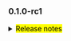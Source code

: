 <!--
 Licensed to the Apache Software Foundation (ASF) under one or more
 contributor license agreements.  See the NOTICE file distributed with
 this work for additional information regarding copyright ownership.
 The ASF licenses this file to You under the Apache License, Version 2.0
 (the "License"); you may not use this file except in compliance with
 the License.  You may obtain a copy of the License at

     http://www.apache.org/licenses/LICENSE-2.0

 Unless required by applicable law or agreed to in writing, software
 distributed under the License is distributed on an "AS IS" BASIS,
 WITHOUT WARRANTIES OR CONDITIONS OF ANY KIND, either express or implied.
 See the License for the specific language governing permissions and
 limitations under the License.
 -->

### 0.1.0-rc1

<details>	
  <summary><mark>Release notes</mark></summary>

  ### Seata-go 0.1.0-rc1	

Seata-go 0.1.0-rc1 发布。

Seata-go 是一款开源的分布式事务解决方案，提供高性能和简单易用的分布式事务服务。

此版本更新如下：

### feature：

  - [[#1](https://github.com/apache/incubator-seata-go/commit/06b9969bb3fd24071adc271dc543c3eb684070c9)] 项目初始化，并且支持TCC本地模式
  - [[#2](https://github.com/apache/incubator-seata-go/commit/80913fa73e38fd3c159dcd28804344b9a87f718c)] 添加 github 工作流
  - [[#122](https://github.com/apache/incubator-seata-go/pull/122)] 添加二阶段提交和TCC dubbo调用
  - [[#127](https://github.com/apache/incubator-seata-go/pull/127)] 添加事务数据源代理

### bugfix：

  - [[#5](https://github.com/apache/incubator-seata-go/commit/48f1b6bf6c8890d649ceac3d048f61695dce2f7a)] 修复cli的问题
  - [[#15](https://github.com/apache/incubator-seata-go/commit/de615531e9d17af66067c54452ee5bce2d670008)] 修复提交分支事务的问题
  - [[#34](https://github.com/apache/incubator-seata-go/commit/846a3b336194f9d188f07bf6af65f617b0baf489)] 将bool改为struct{}
  - [[#130](https://github.com/apache/incubator-seata-go/pull/130)] 修复getty 自动关闭session的问题
  - [[#155](https://github.com/apache/incubator-seata-go/pull/155)] 修复分支事务回滚时返回值status的问题

### optimize：

  - [[#3](https://github.com/apache/incubator-seata-go/commit/65c2e1ed676a2306eb10f7d43e3bf5b37271ee3e)] 调整项目结构
  - [[#18](https://github.com/apache/incubator-seata-go/commit/de615531e9d17af66067c54452ee5bce2d670008)] 移除 goetty 包依赖
  - [[#19](https://github.com/apache/incubator-seata-go/commit/de615531e9d17af66067c54452ee5bce2d670008)] 重构 codec 的代码
  - [[#125](https://github.com/apache/incubator-seata-go/pull/125)] 重名 rm api 的接口
  - [[#165](https://github.com/apache/incubator-seata-go/pull/165)] 完善 github 工作流

### test:

  - [[#9f4d8](https://github.com/apache/incubator-seata-go/commit/9f4d8cc0b6f1e26860cded5ab05b504ad6a6d6ff)] 添加codec的单测

### doc:

- [[#0](https://github.com/apache/incubator-seata-go/commit/fcda132629032321a7cc733a7a2ed02e05c2151b)] hello world
- [[#146](https://github.com/apache/incubator-seata-go/pull/146)] 添加 license 文件
- [[#153](https://github.com/apache/incubator-seata-go/pull/153)] 添加 readme 、contributing 和 pr template 文件
- [[#167](https://github.com/apache/incubator-seata-go/pull/167)] 完善 reamdme 文件格式

### contributors:

非常感谢以下 contributors 的代码贡献。若有无意遗漏，请报告。

- [AlexStocks](https://github.com/AlexStocks)
- [luky116](https://github.com/luky116)
- [106umao](https://github.com/106umao)
- [liiibpm](https://github.com/liiibpm)
- [cgDeepLearn](https://github.com/cgDeepLearn)
- [Penglq](https://github.com/Penglq)

同时，我们收到了社区反馈的很多有价值的issue和建议，非常感谢大家。

</detail>